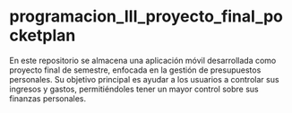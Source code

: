 # programacion_III_proyecto_final_pocketplan
En este repositorio se almacena una aplicación móvil desarrollada como proyecto final de semestre, enfocada en la gestión de presupuestos personales. Su objetivo principal es ayudar a los usuarios a controlar sus ingresos y gastos, permitiéndoles tener un mayor control sobre sus finanzas personales.
